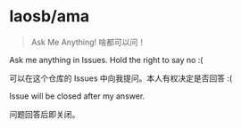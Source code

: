 # laosb/ama

> Ask Me Anything! 啥都可以问！

Ask me anything in Issues. Hold the right to say no :(

可以在这个仓库的 Issues 中向我提问。本人有权决定是否回答 :(

Issue will be closed after my answer.

问题回答后即关闭。
